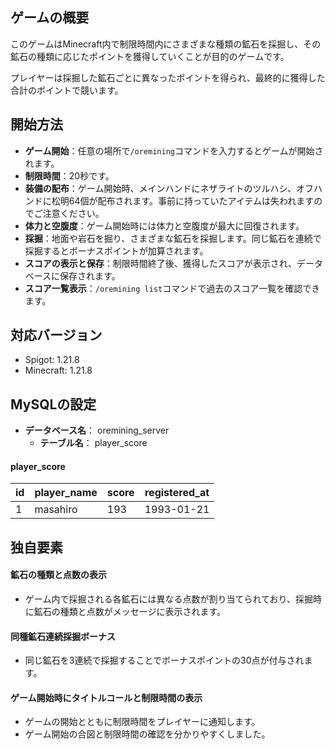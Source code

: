 ## ゲームの概要
このゲームはMinecraft内で制限時間内にさまざまな種類の鉱石を採掘し、その鉱石の種類に応じたポイントを獲得していくことが目的のゲームです。

プレイヤーは採掘した鉱石ごとに異なったポイントを得られ、最終的に獲得した合計のポイントで競います。

## 開始方法
- **ゲーム開始**：任意の場所で`/oremining`コマンドを入力するとゲームが開始されます。
- **制限時間**：20秒です。
- **装備の配布**：ゲーム開始時、メインハンドにネザライトのツルハシ、オフハンドに松明64個が配布されます。事前に持っていたアイテムは失われますのでご注意ください。
- **体力と空腹度**：ゲーム開始時には体力と空腹度が最大に回復されます。
- **採掘**：地面や岩石を掘り、さまざまな鉱石を採掘します。同じ鉱石を連続で採掘するとボーナスポイントが加算されます。
- **スコアの表示と保存**：制限時間終了後、獲得したスコアが表示され、データベースに保存されます。
- **スコア一覧表示**：`/oremining list`コマンドで過去のスコア一覧を確認できます。

## 対応バージョン
- Spigot: 1.21.8
- Minecraft: 1.21.8

## MySQLの設定
- **データベース名**： oremining_server
  - **テーブル名**： player_score
#### player_score
| id | player_name | score | registered_at |
| ---- | ---- | ---- | ---- |
| 1 | masahiro | 193 | 1993-01-21 |

## 独自要素
#### 鉱石の種類と点数の表示
- ゲーム内で採掘される各鉱石には異なる点数が割り当てられており、採掘時に鉱石の種類と点数がメッセージに表示されます。
#### 同種鉱石連続採掘ボーナス
- 同じ鉱石を3連続で採掘することでボーナスポイントの30点が付与されます。
#### ゲーム開始時にタイトルコールと制限時間の表示
- ゲームの開始とともに制限時間をプレイヤーに通知します。
- ゲーム開始の合図と制限時間の確認を分かりやすくしました。
